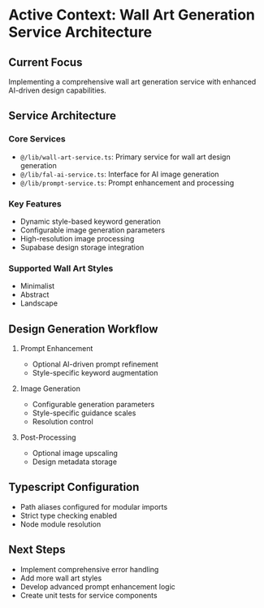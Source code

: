 # Active Context: Wall Art Generation Service Architecture

## Current Focus
Implementing a comprehensive wall art generation service with enhanced AI-driven design capabilities.

## Service Architecture

### Core Services
- `@/lib/wall-art-service.ts`: Primary service for wall art design generation
- `@/lib/fal-ai-service.ts`: Interface for AI image generation
- `@/lib/prompt-service.ts`: Prompt enhancement and processing

### Key Features
- Dynamic style-based keyword generation
- Configurable image generation parameters
- High-resolution image processing
- Supabase design storage integration

### Supported Wall Art Styles
- Minimalist
- Abstract
- Landscape

## Design Generation Workflow
1. Prompt Enhancement
   - Optional AI-driven prompt refinement
   - Style-specific keyword augmentation

2. Image Generation
   - Configurable generation parameters
   - Style-specific guidance scales
   - Resolution control

3. Post-Processing
   - Optional image upscaling
   - Design metadata storage

## Typescript Configuration
- Path aliases configured for modular imports
- Strict type checking enabled
- Node module resolution

## Next Steps
- Implement comprehensive error handling
- Add more wall art styles
- Develop advanced prompt enhancement logic
- Create unit tests for service components
